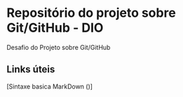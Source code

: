 # Repositório do projeto sobre Git/GitHub - DIO
Desafio do Projeto sobre Git/GitHub


## Links úteis
[Sintaxe basica MarkDown ()]
